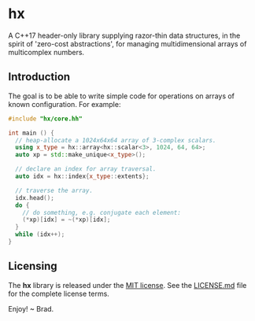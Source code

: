 
# hx

A C++17 header-only library supplying razor-thin data structures, in the
spirit of 'zero-cost abstractions', for managing multidimensional arrays
of multicomplex numbers.

## Introduction

The goal is to be able to write simple code for operations on arrays
of known configuration. For example:

```cpp
#include "hx/core.hh"

int main () {
  // heap-allocate a 1024x64x64 array of 3-complex scalars.
  using x_type = hx::array<hx::scalar<3>, 1024, 64, 64>;
  auto xp = std::make_unique<x_type>();

  // declare an index for array traversal.
  auto idx = hx::index{x_type::extents};

  // traverse the array.
  idx.head();
  do {
    // do something, e.g. conjugate each element:
    (*xp)[idx] = ~(*xp)[idx];
  }
  while (idx++);
}
```

## Licensing

The **hx** library is released under the
[MIT license](https://opensource.org/licenses/MIT). See the
[LICENSE.md](LICENSE.md) file for the complete license terms.

Enjoy!
~ Brad.

